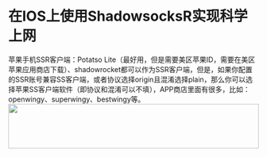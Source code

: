 # 在IOS上使用ShadowsocksR实现科学上网
苹果手机SSR客户端：Potatso Lite（最好用，但是需要美区苹果ID，需要在美区苹果应用商店下载）、shadowrocket都可以作为SSR客户端，但是，如果你配置的SSR账号兼容SS客户端，或者协议选择origin且混淆选择plain，那么你可以选择苹果SS客户端软件（即协议和混淆可以不填），APP商店里面有很多，比如：openwingy、superwingy、bestwingy等。<br>
<a href="https://www.vultr.com/?ref=7539977"><img src="https://www.vultr.com/media/banner_1.png" width="100%" height="90"></a>